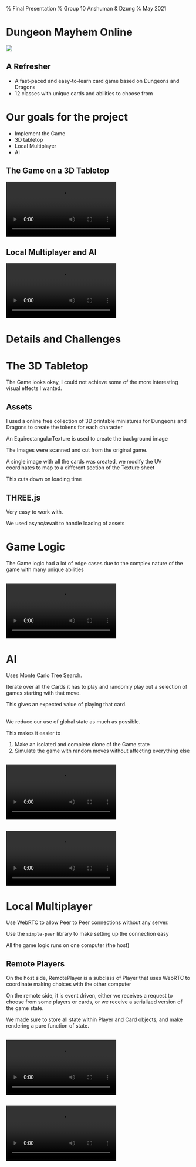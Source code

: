 % Final Presentation
% Group 10 Anshuman & Dzung
% May 2021

# Dungeon Mayhem Online

![](dm.png)

## A Refresher

- A fast-paced and easy-to-learn card game based on Dungeons and Dragons
- 12 classes with unique cards and abilities to choose from

# Our goals for the project

- Implement the Game
- 3D tabletop 
- Local Multiplayer
- AI
<!-- - ~~Custom Cards~~ -->

## The Game on a 3D Tabletop
<video data-autoplay>
  <source src="./RandomFastPan.webm">
          data-external="1" type="video/webm">
  </source>
</video>

## Local Multiplayer and AI
<video data-autoplay>
  <source src="./StartingAGame.webm">
          data-external="1" type="video/webm">
  </source>
</video>

# Details and Challenges

# The 3D Tabletop

The Game looks okay, I could not achieve some of the more interesting visual effects I wanted.

## Assets
I used a online free collection of 3D printable miniatures for Dungeons and Dragons to create the tokens for each character

An EquirectangularTexture is used to create the background image

The Images were scanned and cut from the original game.

A single image with all the cards was created, we modify the UV coordinates to map to a different section of the Texture sheet

This cuts down on loading time

## THREE.js

Very easy to work with.

We used async/await to handle loading of assets


# Game Logic

The Game logic had a lot of edge cases due to the complex nature of the game with many unique abilities

##
<video data-autoplay>
  <source src="./PlayingWith2Tabs2.webm">
          data-external="1" type="video/webm">
  </source>
</video>

# AI

Uses Monte Carlo Tree Search.

Iterate over all the Cards it has to play and randomly play out a selection of games starting with that move.

This gives an expected value of playing that card.

## 

We reduce our use of global state as much as possible.

This makes it easier to

1. Make an isolated and complete clone of the Game state
2. Simulate the game with random moves without affecting everything else

##
<video data-autoplay>
  <source src="./AITop.webm">
          data-external="1" type="video/webm">
  </source>
</video>

##
<video data-autoplay>
  <source src="./AISide3.webm">
          data-external="1" type="video/webm">
  </source>
</video>


# Local Multiplayer

Use WebRTC to allow Peer to Peer connections without any server. 

Use the `simple-peer` library to make setting up the connection easy

All the game logic runs on one computer (the host)

## Remote Players

On the host side, RemotePlayer is a subclass of Player that uses WebRTC to coordinate making choices with the other computer

On the remote side, it is event driven, either we receives a request to choose from some players or cards, or we receive a serialized version of the game state.

We made sure to store all state within Player and Card objects, and make rendering a pure function of state.  

##
<video data-autoplay controls=1>
  <source src="./StartingAGame.webm">
          data-external="1" type="video/webm">
  </source>
</video>

##
<video data-autoplay controls=1>
  <source src="./PlayingWith2Tabs2.webm">
          data-external="1" type="video/webm">
  </source>
</video>